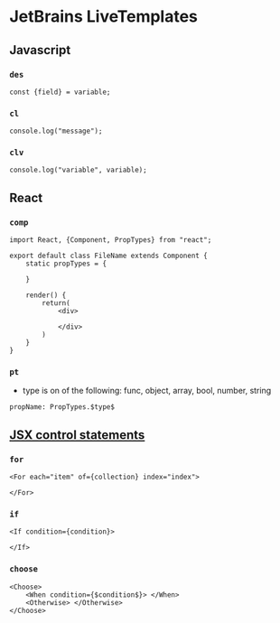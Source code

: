 # JetBrains LiveTemplates

## Javascript

### `des`

```
const {field} = variable;
```

### `cl`
```
console.log("message");
```

### `clv`
```
console.log("variable", variable);
```

## React

### `comp` 
```
import React, {Component, PropTypes} from "react";

export default class FileName extends Component {
    static propTypes = {

    }

    render() {
        return(
        	<div>

        	</div>
        )
    }
}
```

### `pt`

* type is on of the following: func, object, array, bool, number, string
```
propName: PropTypes.$type$
```

## [JSX control statements](https://github.com/AlexGilleran/jsx-control-statements)

### `for`

```
<For each="item" of={collection} index="index">

</For>
```

### `if`

```
<If condition={condition}>

</If>
```

### `choose`

```
<Choose> 
    <When condition={$condition$}> </When>
    <Otherwise> </Otherwise>
</Choose>
```